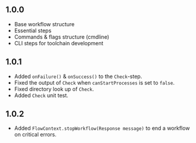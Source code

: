 ## 1.0.0

- Base workflow structure
- Essential steps
- Commands & flags structure (cmdline)
- CLI steps for toolchain development

## 1.0.1
- Added ``onFailure()`` & ``onSuccess()`` to the ``Check``-step.
- Fixed the output of ``Check`` when ``canStartProcesses`` is set to ``false``.
- Fixed directory look up of ``Check``.
- Added ``Check`` unit test.

## 1.0.2
- Added ``FlowContext.stopWorkflow(Response message)`` to end a workflow on critical errors.